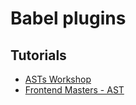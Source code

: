 # Babel plugins

## Tutorials

- [ASTs Workshop](https://github.com/kentcdodds/asts-workshop)
- [Frontend Masters - AST](https://frontendmasters.com/courses/linting-asts/introducing-codemods-and-ast)

